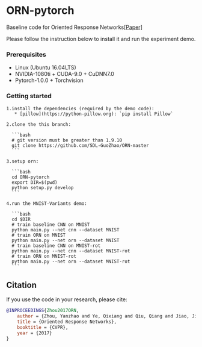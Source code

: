 # ORN-pytorch
Baseline code for Oriented Response Networks[[Paper]](https://arxiv.org/pdf/1701.01833)

Please follow the instruction below to install it and run the experiment demo.

### Prerequisites
* Linux (Ubuntu 16.04LTS)
* NVIDIA-1080ti + CUDA-9.0 + CuDNN7.0
* Pytorch-1.0.0 + Torchvision

### Getting started
    1.install the dependencies (required by the demo code):
       * [pillow](https://python-pillow.org): `pip install Pillow`

    2.clone the this branch: 

      ```bash
      # git version must be greater than 1.9.10
      git clone https://github.com/SDL-GuoZhao/ORN-master
      ```

    3.setup orn:

      ```bash
      cd ORN-pytorch
      export DIR=$(pwd)
      python setup.py develop
      ```

    4.run the MNIST-Variants demo:

      ```bash
      cd $DIR
      # train baseline CNN on MNIST
      python main.py --net cnn --dataset MNIST
      # train ORN on MNIST
      python main.py --net orn --dataset MNIST
      # train baseline CNN on MNIST-rot
      python main.py --net cnn --dataset MNIST-rot
      # train ORN on MNIST-rot
      python main.py --net orn --dataset MNIST-rot
      ```
  
## Citation 
If you use the code in your research, please cite:
```bibtex
@INPROCEEDINGS{Zhou2017ORN,
    author = {Zhou, Yanzhao and Ye, Qixiang and Qiu, Qiang and Jiao, Jianbin},
    title = {Oriented Response Networks},
    booktitle = {CVPR},
    year = {2017}
}
```   
